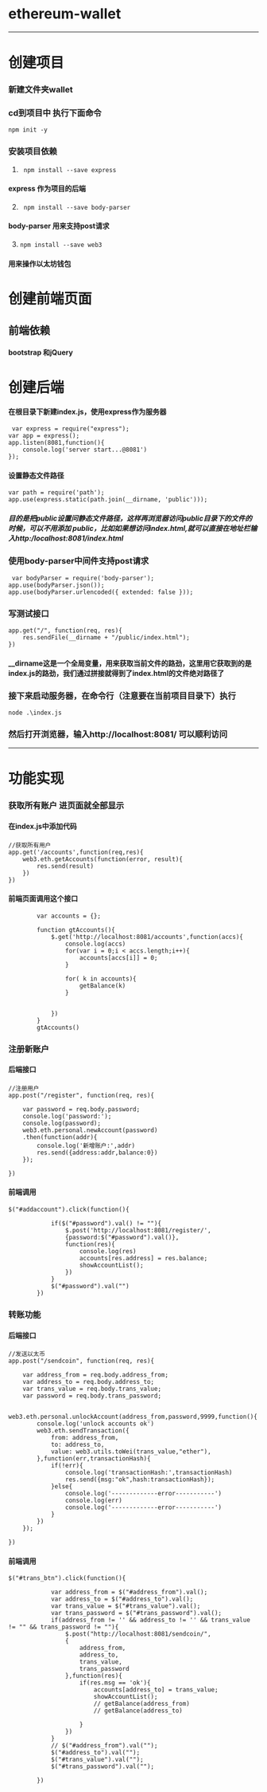 # ethereum-wallet

*********
# 创建项目
### 新建文件夹wallet
### cd到项目中 执行下面命令
` npm init -y `
### 安装项目依赖
1. ` npm install --save express`
#### express 作为项目的后端
2. ` npm install --save body-parser`
#### body-parser 用来支持post请求

3. `npm install --save web3`
#### 用来操作以太坊钱包

# 创建前端页面
## 前端依赖
#### bootstrap 和jQuery

# 创建后端
#### 在根目录下新建index.js，使用express作为服务器

```
 var express = require("express");  
var app = express();
app.listen(8081,function(){
    console.log('server start...@8081')
});

```

#### 设置静态文件路径

```
var path = require('path');
app.use(express.static(path.join(__dirname, 'public')));
```

##### 目的是把public设置问静态文件路径，这样再浏览器访问public目录下的文件的时候，可以不用添加 public，比如如果想访问index.html,就可以直接在地址栏输入http:/localhost:8081/index.html

### 使用body-parser中间件支持post请求

```
 var bodyParser = require('body-parser');
app.use(bodyParser.json());
app.use(bodyParser.urlencoded({ extended: false }));
```
### 写测试接口
```
app.get("/", function(req, res){
    res.sendFile(__dirname + "/public/index.html");
})
```
#### __dirname这是一个全局变量，用来获取当前文件的路劲，这里用它获取到的是index.js的路劲，我们通过拼接就得到了index.html的文件绝对路径了

### 接下来启动服务器，在命令行（注意要在当前项目目录下）执行
``` node .\index.js  ```
### 然后打开浏览器，输入http://localhost:8081/ 可以顺利访问

********************

# 功能实现

### 获取所有账户 进页面就全部显示
#### 在index.js中添加代码
```
//获取所有用户
app.get('/accounts',function(req,res){
    web3.eth.getAccounts(function(error, result){
        res.send(result)
    })
})
```
#### 前端页面调用这个接口
```
        var accounts = {};

        function gtAccounts(){
            $.get('http://localhost:8081/accounts',function(accs){
                console.log(accs)
                for(var i = 0;i < accs.length;i++){
                    accounts[accs[i]] = 0;
                }
                
                for( k in accounts){
                    getBalance(k)
                }
                
                
            })
        }
        gtAccounts()
```

### 注册新账户
#### 后端接口
```
//注册用户
app.post("/register", function(req, res){

    var password = req.body.password;
    console.log('password:');
    console.log(password);
    web3.eth.personal.newAccount(password)
    .then(function(addr){
        console.log('新增账户:',addr)
        res.send({address:addr,balance:0})
    });

})
```

#### 前端调用
```
$("#addaccount").click(function(){

            if($("#password").val() != ""){
                $.post('http://localhost:8081/register/',
                {password:$("#password").val()},
                function(res){
                    console.log(res)
                    accounts[res.address] = res.balance;
                    showAccountList();
                })
            }
            $("#password").val("")
        })
```

### 转账功能
#### 后端接口
```
//发送以太币
app.post("/sendcoin", function(req, res){

    var address_from = req.body.address_from;  
    var address_to = req.body.address_to;
    var trans_value = req.body.trans_value;
    var password = req.body.trans_password;
    
    web3.eth.personal.unlockAccount(address_from,password,9999,function(){
        console.log('unlock accounts ok')
        web3.eth.sendTransaction({
            from: address_from,
            to: address_to,
            value: web3.utils.toWei(trans_value,"ether"),
        },function(err,transactionHash){
            if(!err){
                console.log('transactionHash:',transactionHash)
                res.send({msg:"ok",hash:transactionHash});
            }else{
                console.log('-------------error-----------')
                console.log(err)
                console.log('-------------error-----------')
            }
        })
    });
    
}) 
```

#### 前端调用
```
$("#trans_btn").click(function(){

            var address_from = $("#address_from").val();
            var address_to = $("#address_to").val();
            var trans_value = $("#trans_value").val();
            var trans_password = $("#trans_password").val();
            if(address_from != '' && address_to != '' && trans_value != "" && trans_password != ""){
                $.post("http://localhost:8081/sendcoin/",
                {
                    address_from,
                    address_to,
                    trans_value,
                    trans_password
                },function(res){
                    if(res.msg == 'ok'){
                        accounts[address_to] = trans_value;
                        showAccountList();
                        // getBalance(address_from)
                        // getBalance(address_to)
                        
                    }
                })
            }
            // $("#address_from").val("");
            $("#address_to").val("");
            $("#trans_value").val("");
            $("#trans_password").val("");

        })
```









